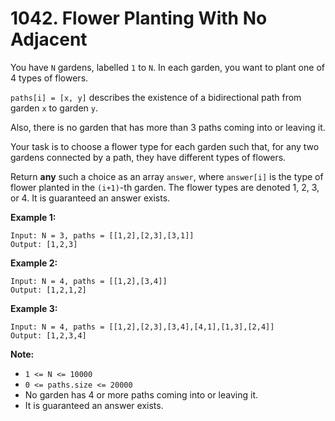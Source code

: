 # 1042. Flower Planting With No Adjacent

You have `N` gardens, labelled `1` to `N`.  In each garden, you want to plant one of 4 types of flowers.

`paths[i] = [x, y]` describes the existence of a bidirectional path from garden `x` to garden `y`.

Also, there is no garden that has more than 3 paths coming into or leaving it.

Your task is to choose a flower type for each garden such that, for any two gardens connected by a path, they have different types of flowers.

Return **any** such a choice as an array `answer`, where `answer[i]` is the type of flower planted in the `(i+1)`-th garden.  The flower types are denoted 1, 2, 3, or 4.  It is guaranteed an answer exists.

**Example 1:**

```
Input: N = 3, paths = [[1,2],[2,3],[3,1]]
Output: [1,2,3]
```

**Example 2:**

```
Input: N = 4, paths = [[1,2],[3,4]]
Output: [1,2,1,2]
```

**Example 3:**

```
Input: N = 4, paths = [[1,2],[2,3],[3,4],[4,1],[1,3],[2,4]]
Output: [1,2,3,4]
```

**Note:**

- `1 <= N <= 10000`
- `0 <= paths.size <= 20000`
- No garden has 4 or more paths coming into or leaving it.
- It is guaranteed an answer exists.

```python

```



